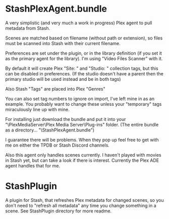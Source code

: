 # StashPlexAgent.bundle
A very simplistic (and very much a work in progress) Plex agent to pull metadata from Stash.

Scenes are matched based on filename (without path or extension), so files must be scanned into Stash with their current filename.

Preferences are set under the plugin, or in the library definition (if you set it as the primary agent for the library).  I'm using "Video Files Scanner" with it.

By default it will create Plex "Site: <STUDIO>" and "Studio: <STUDIO PARENT>" collection tags, but this can be disabled in preferences.  (If the studio doesn't have a parent then the primary studio will be used instead and be in both tags) 

Also Stash "Tags" are placed into Plex "Genres"

You can also set tag numbers to ignore on import, I've left mine in as an example.  You probably want to change these unless your "temporary" tags miraculously line up with mine. 

For installing just download the bundle and put it into your "\PlexMediaServer\Plex Media Server\Plug-ins" folder.  (The entire bundle as a directory...  "\StashPlexAgent.bundle")

I guarantee there will be problems.  When they pop up feel free to get with me on either the TPDB or Stash Discord channels.

Also this agent only handles scenes currently.  I haven't played with movies in Stash yet, but can take a look if there is interest.  Currently the Plex ADE agent handles that for me.

# StashPlugin
A plugin for Stash, that refreshes Plex metadata for changed scenes, so you don't need to "refresh all metadata" any time you change something in a scene.  See StashPlugin directory for more readme.
